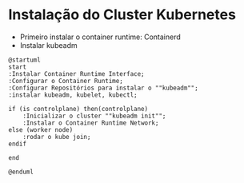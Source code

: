 # Instalação do Cluster Kubernetes

-  Primeiro instalar o container runtime: Containerd
- Instalar kubeadm

```plantuml
@startuml
start
:Instalar Container Runtime Interface;
:Configurar o Container Runtime;
:Configurar Repositórios para instalar o ""kubeadm"";
:instalar kubeadm, kubelet, kubectl;

if (is controlplane) then(controlplane)
	:Inicializar o cluster ""kubeadm init"";
	:Instalar o Container Runtime Network;
else (worker node)
	:rodar o kube join;
endif

end

@enduml
```